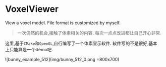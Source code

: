 # VoxelViewer
View a voxel model. File format is customized by myself.

> 一次偶然的机会,接触了体素相关的内容.
每次一点点改进都让自己开心非常.

这里,基于`CMake`和`OpenGL`,自行编写了一个体素显示软件.
软件写的不是很好,基本上只能算是一个demo吧.

![bunny_example_512](img/bunny_512_0.png =800x700)
